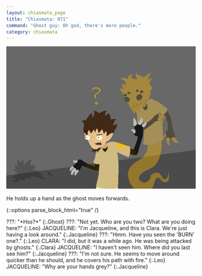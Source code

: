 ```yaml
---
layout: chiasmata_page
title: "Chiasmata: 071"
command: "Ghost guy: Oh god, there's more people."
category: chiasmata
---
```


![71](/chiasmata/images/narrative/070.png)

He holds up a hand as the ghost moves forwards.

{::options parse_block_html="true" /}
<div class="dialogue">
???: "*Hss?*" 
{:.Ghost}
???: "Not yet. Who are you two? What are you doing here?" 
{:.Leo}
JACQUELINE: "I'm Jacqueline, and this is Clara. We're just having a look around." 
{:.Jacqueline}
???: "Hmm. Have you seen the 'BURN' one?." 
{:.Leo}
CLARA: "I did, but it was a while ago. He was being attacked by ghosts." 
{:.Clara}
JACQUELINE: "I haven't seen him. Where did you last see him?" 
{:.Jacqueline}
???: "I'm not sure. He seems to move around quicker than he should, and he covers his path with fire." 
{:.Leo}
JACQUELINE: "Why are your hands grey?" 
{:.Jacqueline}
</div>